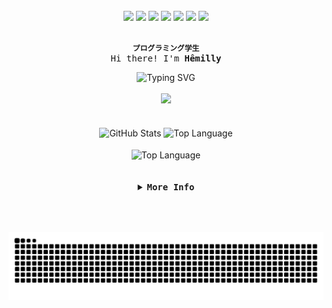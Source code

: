 <div align="center" style="display: inline_block"><br>
  <img width="40" src="https://cdn.jsdelivr.net/gh/devicons/devicon@latest/icons/javascript/javascript-original.svg" />
  <img width="40" src="https://cdn.jsdelivr.net/gh/devicons/devicon@latest/icons/html5/html5-original.svg" />
  <img width="40" src="https://cdn.jsdelivr.net/gh/devicons/devicon@latest/icons/css3/css3-original.svg" />
  <img width="40" src="https://cdn.jsdelivr.net/gh/devicons/devicon@latest/icons/git/git-original.svg" />
  <img width="40" src="https://cdn.jsdelivr.net/gh/devicons/devicon@latest/icons/python/python-original.svg" />
  <img width="40" src="https://cdn.jsdelivr.net/gh/devicons/devicon@latest/icons/photoshop/photoshop-original.svg" />
  <img width="40" src="https://cdn.jsdelivr.net/gh/devicons/devicon@latest/icons/figma/figma-original.svg" />
  
</div>

<br>

<div align="center">
  
  <b>`プログラミング学生`</b>
  <samp>
      <br>
      Hi there! I'm <b>Hêmilly</b>
  </samp>
</div>



<div align="center" width="100%">
  <img src="https://readme-typing-svg.herokuapp.com?font=Pixelify+Sans&weight=500&duration=4000&pause=500&color=FF79C6&center=true&width=435&lines=I+am+from+Brazil;I'm+a+student+of+ADS;Analysis+and+Systems+Development;I'm+also+a+Designer;Welcome!" alt="Typing SVG"/>
</div>

<br>

<div align="center">
  <img src="https://img.shields.io/badge/milly-%E2%99%A1?color=black" />
</div>
      
<br>
<br>
      
<div align="center">
  <img height=180 align="center" alt="GitHub Stats" src="http://github-profile-summary-cards.vercel.app/api/cards/stats?username=Hemilly-pg&theme=jolly"/>
  <img height=180 align="center" alt="Top Language" src="http://github-profile-summary-cards.vercel.app/api/cards/repos-per-language?username=Hemilly-pg&theme=jolly"/>
  <br>
  <br>
  <img align="center" alt="Top Language" src="http://github-profile-summary-cards.vercel.app/api/cards/profile-details?username=Hemilly-pg&theme=jolly"/>
</div>


</div>

<br>
<br>

<details align="center">  
  <summary>
      <samp>
        <b>More Info</b>
      </samp>
  </summary>
  
<br>

##

<br>

<div align="center">
  <samp>
    <b>
      Contact me:
    </b>
  </samp>
  <br>
  <br>

  [![Gmail](https://img.shields.io/badge/Gmail-ff64da?style=for-the-badge&logo=gmail&logoColor=fff)](mailto:hpg1@aluno.ifnmg.edu.br)
  [![Instagram](https://img.shields.io/badge/Instagram-ff64da?style=for-the-badge&logo=instagram&logoColor=fff)](https://www.instagram.com/hemillypg/)
  [![Linkedin](https://img.shields.io/badge/LinkedIn-ff64da?style=for-the-badge&logo=linkedin&logoColor=fff)](https://www.linkedin.com/in/h%C3%AAmilly-pereira-gon%C3%A7alves-2a422b388/)
  
</div>

<div align="center">
  <p align="center">
      <samp>
         ♡
         ⊹
         ⊹
         ⊹
         ♡
      </samp>
  </p>
</div>
<br>

</details>

##

<br>


<br>

<div align="center">
<img src="https://raw.githubusercontent.com/Hemilly-pg/Hemilly-pg/output/snake.svg" alt="Snake animation" />
</div>

###
